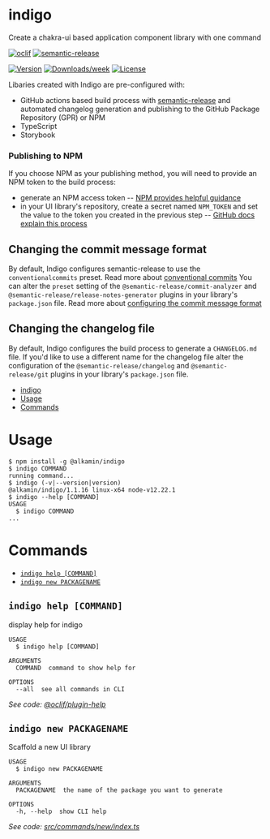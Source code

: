 # indigo

Create a chakra-ui based application component library with one command

[![oclif](https://img.shields.io/badge/cli-oclif-brightgreen.svg)](https://oclif.io)
[![semantic-release](https://img.shields.io/badge/%20%20%F0%9F%93%A6%F0%9F%9A%80-semantic--release-e10079.svg)](https://github.com/semantic-release/semantic-release)

[![Version](https://img.shields.io/npm/v/@alkamin/indigo.svg)](https://www.npmjs.com/package/@alkamin/indigo)
[![Downloads/week](https://img.shields.io/npm/dw/@alkamin/indigo.svg)](https://www.npmjs.com/package/@alkamin/indigo)
[![License](https://img.shields.io/npm/l/@alkamin/indigo.svg)](https://github.com/alkamin/indigo/blob/master/package.json)

Libaries created with Indigo are pre-configured with:

- GitHub actions based build process with [semantic-release](https://github.com/semantic-release/semantic-release) and automated changelog generation and publishing to the GitHub Package Repository (GPR) or NPM
- TypeScript
- Storybook

### Publishing to NPM

If you choose NPM as your publishing method, you will need to provide an NPM token to the build process:

- generate an NPM access token -- [NPM provides helpful guidance](https://docs.npmjs.com/creating-and-viewing-access-tokens)
- in your UI library's repository, create a secret named `NPM_TOKEN` and set the value to the token you created in the previous step -- [GitHub docs explain this process](https://docs.github.com/en/actions/reference/encrypted-secrets#creating-encrypted-secrets-for-a-repository)

## Changing the commit message format

By default, Indigo configures semantic-release to use the `conventionalcommits` preset. Read more about [conventional commits](https://www.conventionalcommits.org/en/v1.0.0/)
You can alter the `preset` setting of the `@semantic-release/commit-analyzer` and `@semantic-release/release-notes-generator` plugins in your library's `package.json` file. Read more about [configuring the commit message format](https://github.com/semantic-release/semantic-release/blob/master/README.md#commit-message-format)

## Changing the changelog file

By default, Indigo configures the build process to generate a `CHANGELOG.md` file. If you'd like to use a different name for the changelog file alter the configuration of the `@semantic-release/changelog` and `@semantic-release/git` plugins in your library's `package.json` file.

<!-- toc -->
* [indigo](#indigo)
* [Usage](#usage)
* [Commands](#commands)
<!-- tocstop -->

# Usage

<!-- usage -->
```sh-session
$ npm install -g @alkamin/indigo
$ indigo COMMAND
running command...
$ indigo (-v|--version|version)
@alkamin/indigo/1.1.16 linux-x64 node-v12.22.1
$ indigo --help [COMMAND]
USAGE
  $ indigo COMMAND
...
```
<!-- usagestop -->

# Commands

<!-- commands -->
* [`indigo help [COMMAND]`](#indigo-help-command)
* [`indigo new PACKAGENAME`](#indigo-new-packagename)

## `indigo help [COMMAND]`

display help for indigo

```
USAGE
  $ indigo help [COMMAND]

ARGUMENTS
  COMMAND  command to show help for

OPTIONS
  --all  see all commands in CLI
```

_See code: [@oclif/plugin-help](https://github.com/oclif/plugin-help/blob/v3.2.2/src/commands/help.ts)_

## `indigo new PACKAGENAME`

Scaffold a new UI library

```
USAGE
  $ indigo new PACKAGENAME

ARGUMENTS
  PACKAGENAME  the name of the package you want to generate

OPTIONS
  -h, --help  show CLI help
```

_See code: [src/commands/new/index.ts](https://github.com/alkamin/indigo/blob/v1.1.16/src/commands/new/index.ts)_
<!-- commandsstop -->
